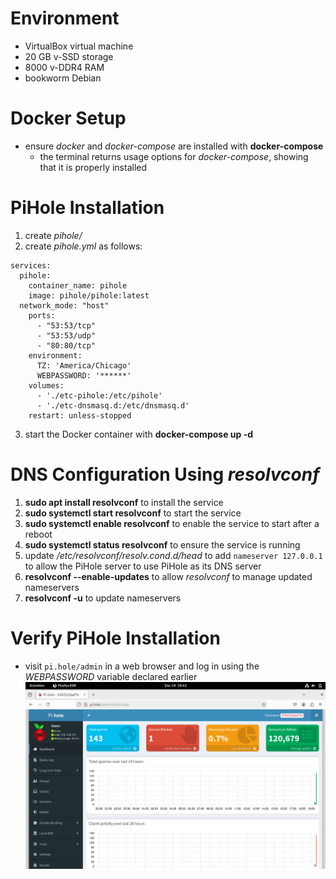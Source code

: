 # Environment
- VirtualBox virtual machine
- 20 GB v-SSD storage
- 8000 v-DDR4 RAM
- bookworm Debian

# Docker Setup
- ensure *docker* and *docker-compose* are installed with **docker-compose**
	- the terminal returns usage options for *docker-compose*, showing that it is properly installed

# PiHole Installation
1. create *pihole/*
2. create *pihole.yml* as follows:
```
services:
  pihole:
    container_name: pihole
    image: pihole/pihole:latest
  network_mode: "host"
    ports:
      - "53:53/tcp"
      - "53:53/udp"
      - "80:80/tcp"
    environment:
      TZ: 'America/Chicago'
      WEBPASSWORD: '******'
    volumes:
      - './etc-pihole:/etc/pihole'
      - './etc-dnsmasq.d:/etc/dnsmasq.d'
    restart: unless-stopped
```
3. start the Docker container with **docker-compose up -d**

# DNS Configuration Using *resolvconf*
1. **sudo apt install resolvconf** to install the service
2. **sudo systemctl start resolvconf** to start the service
3. **sudo systemctl enable resolvconf** to enable the service to start after a reboot
4. **sudo systemctl status resolvconf** to ensure the service is running
5. update */etc/resolvconf/resolv.cond.d/head* to add `nameserver 127.0.0.1` to allow the PiHole server to use PiHole as its DNS server
6. **resolvconf --enable-updates** to allow *resolvconf* to manage updated nameservers
7. **resolvconf -u** to update nameservers

# Verify PiHole Installation
- visit `pi.hole/admin` in a web browser and log in using the *WEBPASSWORD* variable declared earlier
![PiHole Installation](PiHole-Installation.png)
